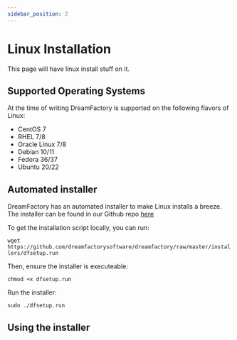 ```yaml
---
sidebar_position: 2
---
```


# Linux Installation

This page will have linux install stuff on it. 

## Supported Operating Systems

At the time of writing DreamFactory is supported on the following flavors of Linux:

- CentOS 7
- RHEL 7/8
- Oracle Linux 7/8
- Debian 10/11
- Fedora 36/37
- Ubuntu 20/22



## Automated installer

DreamFactory has an automated installer to make Linux installs a breeze. The installer can be found in our Github repo [here](https://github.com/dreamfactorysoftware/dreamfactory/tree/master/installers)

To get the installation script locally, you can run:

`wget https://github.com/dreamfactorysoftware/dreamfactory/raw/master/installers/dfsetup.run`

Then, ensure the installer is executeable: 

`chmod +x dfsetup.run`

Run the installer:

`sudo ./dfsetup.run`

## Using the installer

